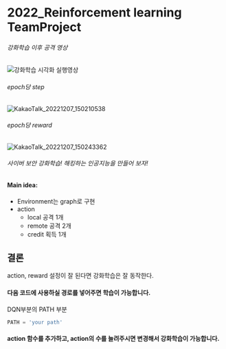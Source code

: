# 2022_Reinforcement learning TeamProject
###### 강화학습 이후 공격 영상
![강화학습 시각화 실행영상](https://github.com/PG-RDC/TeamProject/assets/130644995/bf512889-fd34-40bf-8899-92a56d95464c)
###### epoch당 step
![KakaoTalk_20221207_150210538](https://github.com/PG-RDC/TeamProject/assets/130644995/d4fc0236-4f52-44af-8798-79304543d795)
###### epoch당 reward
![KakaoTalk_20221207_150243362](https://github.com/PG-RDC/TeamProject/assets/130644995/b7f3a245-0b09-446d-bb02-6af64a64e9be)

###### 사이버 보안 강화학습! 해킹하는 인공지능을 만들어 보자!

#### Main idea: 
- Environment는 graph로 구현
- action
  - local 공격 1개
  - remote 공격 2개
  - credit 획득 1개

## 결론
action, reward 설정이 잘 된다면 강화학습은 잘 동작한다.

#### 다음 코드에 사용하실 경로를 넣어주면 학습이 가능합니다.
DQN부분의 PATH 부분
```python
PATH = 'your path'
```

#### action 함수를 추가하고, action의 수를 늘려주시면 변경해서 강화학습이 가능합니다.
